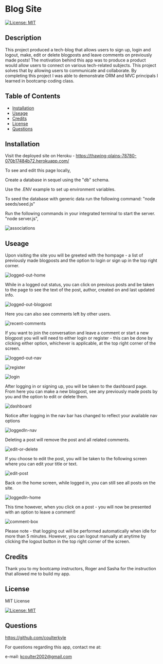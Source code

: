 # Blog Site

[![License: MIT](https://img.shields.io/badge/License-MIT-yellow.svg)](https://opensource.org/licenses/MIT)

## Description

This project produced a tech-blog that allows users to sign up, login and logout, make, edit or delete blogposts and leave comments on previously made posts!
The motivation behind this app was to produce a product would allow users to connect on various tech-related subjects. 
This project solves that by allowing users to communicate and collaborate.
By completing this project I was able to demonstrate ORM and MVC principals I learned in bootcamp coding class.

## Table of Contents

- [Installation](#Installation)
- [Useage](#Useage)
- [Credits](#Credits)
- [License](#License)
- [Questions](#Questions)


## Installation

Visit the deployed site on Heroku -
https://thawing-plains-78780-070b17484b72.herokuapp.com/

To see and edit this page locally,

Create a database in sequel using the "db" schema.

Use the .ENV example to set up environment variables.

To seed the database with generic data run the following command:
"node seeds/seed.js"

Run the following commands in your integrated terminal to start the server.
"node server.js",

![associations](./public/assets/screenshots/associations.png)

## Useage

Upon visiting the site  you will be greeted with the hompage - a list of previously made blogposts and the option to login or sign up in the top right corner.

![logged-out-home](./public/assets/screenshots/loggedOUT-home.png)

While in a logged out status, you can click on previous posts and be taken to the page to see the text of the post, author, created on and last updated info. 

![logged-out-blogpost](./public/assets/screenshots/loggedOUT-blogpost.png)

Here you can also see comments left by other users.

![recent-comments](./public/assets/screenshots/recent-comments.png)


If you want to join the conversation and leave a comment or start a new blogpost you will will need to either login or register - this can be done by clicking either option, whichever is applicable, at the top right corner of the screen.

![logged-out-nav](./public/assets/screenshots/loggedOUT-nav.png)

![register](./public/assets/screenshots/register.png)

![login](./public/assets/screenshots/login.png)

After logging in or signing up, you will be taken to the dashboard page. From here you can make a new blogpost, see any previously made posts by you and the option to edit or delete them. 

![dashboard](./public/assets/screenshots/dashboard.png)

Notice after logging in the nav bar has changed to reflect your available nav options

![loggedIn-nav](./public/assets/screenshots/loggedIN-nav.png)

Deleting a post will remove the post and all related comments.

![edit-or-delete](./public/assets/screenshots/edit-or-delete.png)

If you choose to edit the post, you will be taken to the following screen where you can edit your title or text.

![edit-post](./public/assets/screenshots/edit-post.png)

Back on the home screen, while logged in, you can still see all posts on the site.

![loggedIn-home](./public/assets/screenshots/loggedIn-home.png)

This time however, when you click on a post - you will now be presented with an option to leave a comment!

![comment-box](./public/assets/screenshots/comment-box.png)

Please note - that logging out will be performed automatically when idle for more than 5 minutes. However, you can logout manually at anytime by clicking the logout button in the top right corner of the screen.







## Credits

Thank you to my bootcamp instructors, Roger and Sasha for the instruction that allowed me to build my app.



## License

MIT License

[![License: MIT](https://img.shields.io/badge/License-MIT-yellow.svg)](https://opensource.org/licenses/MIT)



## Questions

https://github.com/coulterkyle

For questions regarding this app, contact me at:

e-mail: kcoulter2002@gmail.com